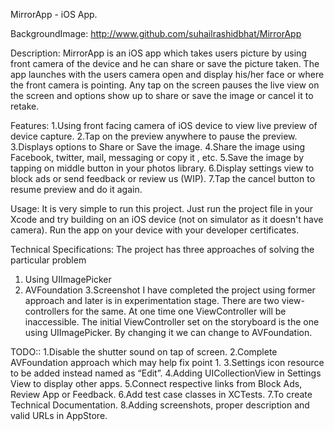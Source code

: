 MirrorApp - iOS App. 

BackgroundImage: http://www.github.com/suhailrashidbhat/MirrorApp

Description: 
MirrorApp is an iOS app which takes users picture by using front camera of the device and he can share or save the picture taken. The app launches with the users camera open and display his/her face or where the front camera is pointing. Any tap on the screen pauses the live view on the screen and options show up to share or save the image or cancel it to retake.

Features: 
1.Using front facing camera of iOS device to view live preview of device capture. 
2.Tap on the preview anywhere to pause the preview. 
3.Displays options to Share or Save the image.
4.Share the image using Facebook, twitter, mail, messaging or copy it , etc.
5.Save the image by tapping on middle button in your photos library.
6.Display settings view to block ads or send feedback or review us (WIP).
7.Tap the cancel button to resume preview and do it again.

Usage:
It is very simple to run this project. Just run the project file in your Xcode and try building on an iOS device (not on simulator as it doesn't have camera). Run the app on your device with your developer certificates.

Technical Specifications: 
The project has three approaches of solving the particular problem 
1. Using UIImagePicker
2. AVFoundation
3.Screenshot
I have completed the project using former approach and later is in experimentation stage. There are two view-controllers for the same. At one time one ViewController will be inaccessible. The initial ViewController set on the storyboard is the one using UIImagePicker. By changing it we can change to AVFoundation. 

TODO::
1.Disable the shutter sound on tap of screen.
2.Complete AVFoundation approach which may help fix point 1.
3.Settings icon resource to be added instead named as “Edit”.
4.Adding UICollectionView in Settings View to display other apps.
5.Connect respective links from Block Ads, Review App or Feedback.
6.Add test case classes in XCTests. 
7.To create Technical Documentation. 
8.Adding screenshots, proper description and valid URLs in AppStore.
